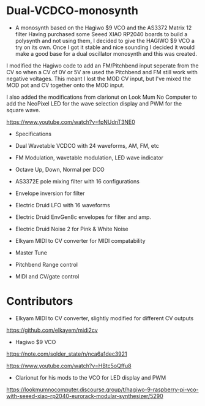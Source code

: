 # Dual-VCDCO-monosynth
- A monosynth based on the Hagiwo $9 VCO and the AS3372 Matrix 12 filter
Having purchased some Seeed XIAO RP2040 boards to build a polysynth and not using them, I decided to give the HAGIWO $9 VCO a try on its own.
Once I got it stable and nice sounding I decided it would make a good base for a dual oscillator monosynth and this was created.

I modified the Hagiwo code to add an FM/Pitchbend input seperate from the CV so when a CV of 0V or 5V are used the Pitchbend and FM still work with negative voltages. This meant I lost the MOD CV input, but I've mixed the MOD pot and CV together onto the MOD input.

I also added the modifications from clarionut on Look Mum No Computer to add the NeoPixel LED for the wave selection display and PWM for the square wave.

https://www.youtube.com/watch?v=fpNUdnT3NE0

- Specifications

- Dual Wavetable VCDCO with 24 waveforms, AM, FM, etc
- FM Modulation, wavetable modulation, LED wave indicator
- Octave Up, Down, Normal per DCO
- AS3372E pole mixing filter with 16 configurations
- Envelope inversion for filter
- Electric Druid LFO with 16 waveforms
- Electric Druid EnvGen8c envelopes for filter and amp.
- Electric Druid Noise 2 for Pink & White Noise
- Elkyam MIDI to CV converter for MIDI compatability
- Master Tune
- Pitchbend Range control
- MIDI and CV/gate control

# Contributors

- Elkyam MIDI to CV converter, slightly modified for different CV outputs

https://github.com/elkayem/midi2cv

- Hagiwo $9 VCO

https://note.com/solder_state/n/nca6a1dec3921

https://www.youtube.com/watch?v=HBtc5oQffu8

- Clarionut for his mods to the VCO for LED display and PWM

https://lookmumnocomputer.discourse.group/t/hagiwo-9-raspberry-pi-vco-with-seeed-xiao-rp2040-eurorack-modular-synthesizer/5290


